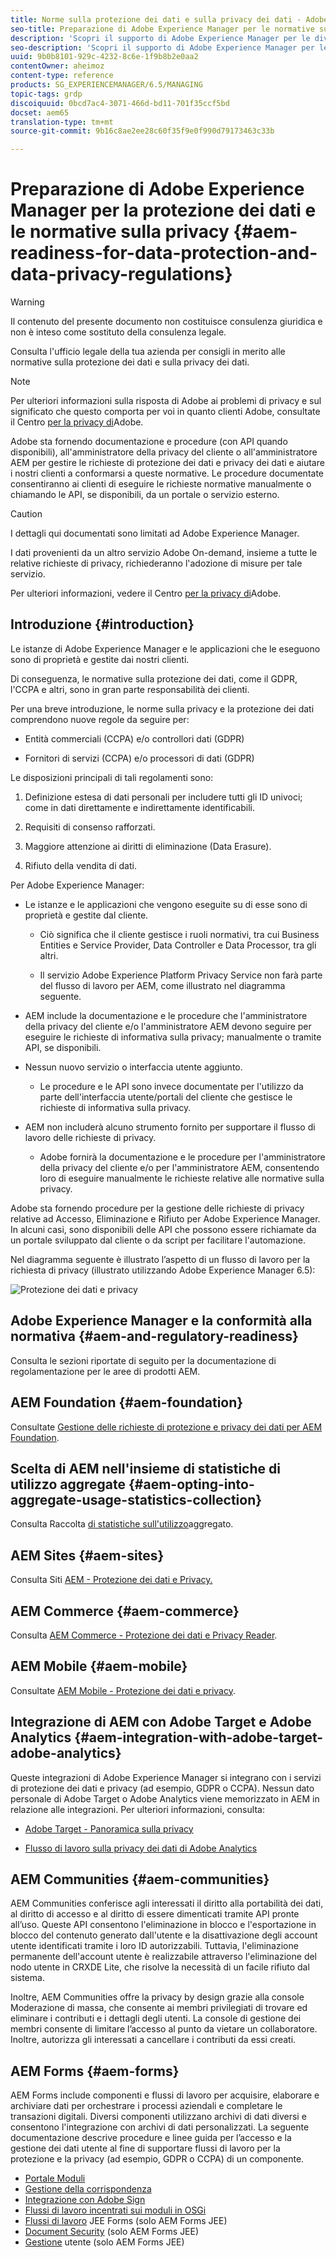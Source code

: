 ```yaml
---
title: Norme sulla protezione dei dati e sulla privacy dei dati - Adobe Experience Manager
seo-title: Preparazione di Adobe Experience Manager per le normative sulla protezione dei dati e la privacy dei dati; come GDPR, CCPA, ecc.
description: 'Scopri il supporto di Adobe Experience Manager per le diverse normative sulla protezione dei dati e la privacy dei dati; incluso il Regolamento generale sulla protezione dei dati (GDPR) dell''UE, il California Consumer Privacy Act e le modalità per conformarsi all''implementazione di un nuovo progetto AEM. '
seo-description: 'Scopri il supporto di Adobe Experience Manager per le diverse normative sulla protezione dei dati e la privacy dei dati; incluso il Regolamento generale sulla protezione dei dati (GDPR) dell''UE, il California Consumer Privacy Act e le modalità per conformarsi all''implementazione di un nuovo progetto AEM. '
uuid: 9b0b8101-929c-4232-8c6e-1f9b8b2e0aa2
contentOwner: aheimoz
content-type: reference
products: SG_EXPERIENCEMANAGER/6.5/MANAGING
topic-tags: grdp
discoiquuid: 0bcd7ac4-3071-466d-bd11-701f35ccf5bd
docset: aem65
translation-type: tm+mt
source-git-commit: 9b16c8ae2ee28c60f35f9e0f990d79173463c33b

---
```



# Preparazione di Adobe Experience Manager per la protezione dei dati e le normative sulla privacy {#aem-readiness-for-data-protection-and-data-privacy-regulations}

>[!WARNING]
>
>Il contenuto del presente documento non costituisce consulenza giuridica e non è inteso come sostituto della consulenza legale.
>
>Consulta l&#39;ufficio legale della tua azienda per consigli in merito alle normative sulla protezione dei dati e sulla privacy dei dati.

>[!NOTE]
>
>Per ulteriori informazioni sulla risposta di Adobe ai problemi di privacy e sul significato che questo comporta per voi in quanto clienti Adobe, consultate il Centro [per la privacy di](https://www.adobe.com/privacy.html)Adobe.

Adobe sta fornendo documentazione e procedure (con API quando disponibili), all&#39;amministratore della privacy del cliente o all&#39;amministratore AEM per gestire le richieste di protezione dei dati e privacy dei dati e aiutare i nostri clienti a conformarsi a queste normative. Le procedure documentate consentiranno ai clienti di eseguire le richieste normative manualmente o chiamando le API, se disponibili, da un portale o servizio esterno.

>[!CAUTION]
>
>I dettagli qui documentati sono limitati ad Adobe Experience Manager.
>
>I dati provenienti da un altro servizio Adobe On-demand, insieme a tutte le relative richieste di privacy, richiederanno l&#39;adozione di misure per tale servizio.
>
>Per ulteriori informazioni, vedere il Centro [per la privacy di](https://www.adobe.com/privacy.html)Adobe.

## Introduzione {#introduction}

Le istanze di Adobe Experience Manager e le applicazioni che le eseguono sono di proprietà e gestite dai nostri clienti.

Di conseguenza, le normative sulla protezione dei dati, come il GDPR, l&#39;CCPA e altri, sono in gran parte responsabilità dei clienti.

Per una breve introduzione, le norme sulla privacy e la protezione dei dati comprendono nuove regole da seguire per:

* Entità commerciali (CCPA) e/o controllori dati (GDPR)

* Fornitori di servizi (CCPA) e/o processori di dati (GDPR)

Le disposizioni principali di tali regolamenti sono:

1. Definizione estesa di dati personali per includere tutti gli ID univoci; come in dati direttamente e indirettamente identificabili.

2. Requisiti di consenso rafforzati.

3. Maggiore attenzione ai diritti di eliminazione (Data Erasure).

4. Rifiuto della vendita di dati.

Per Adobe Experience Manager:

* Le istanze e le applicazioni che vengono eseguite su di esse sono di proprietà e gestite dal cliente.

   * Ciò significa che il cliente gestisce i ruoli normativi, tra cui Business Entities e Service Provider, Data Controller e Data Processor, tra gli altri.

   * Il servizio Adobe Experience Platform Privacy Service non farà parte del flusso di lavoro per AEM, come illustrato nel diagramma seguente.

* AEM include la documentazione e le procedure che l&#39;amministratore della privacy del cliente e/o l&#39;amministratore AEM devono seguire per eseguire le richieste di informativa sulla privacy; manualmente o tramite API, se disponibili.

* Nessun nuovo servizio o interfaccia utente aggiunto.

   * Le procedure e le API sono invece documentate per l&#39;utilizzo da parte dell&#39;interfaccia utente/portali del cliente che gestisce le richieste di informativa sulla privacy.

* AEM non includerà alcuno strumento fornito per supportare il flusso di lavoro delle richieste di privacy.

   * Adobe fornirà la documentazione e le procedure per l&#39;amministratore della privacy del cliente e/o per l&#39;amministratore AEM, consentendo loro di eseguire manualmente le richieste relative alle normative sulla privacy.

Adobe sta fornendo procedure per la gestione delle richieste di privacy relative ad Accesso, Eliminazione e Rifiuto per Adobe Experience Manager. In alcuni casi, sono disponibili delle API che possono essere richiamate da un portale sviluppato dal cliente o da script per facilitare l&#39;automazione.

Nel diagramma seguente è illustrato l’aspetto di un flusso di lavoro per la richiesta di privacy (illustrato utilizzando Adobe Experience Manager 6.5):

![Protezione dei dati e privacy](assets/data-protection-and-privacy-01.png)

## Adobe Experience Manager e la conformità alla normativa {#aem-and-regulatory-readiness}

Consulta le sezioni riportate di seguito per la documentazione di regolamentazione per le aree di prodotti AEM.

## AEM Foundation {#aem-foundation}

Consultate [Gestione delle richieste di protezione e privacy dei dati per AEM Foundation](/help/sites-administering/handling-gdpr-requests-for-aem-platform.md).

## Scelta di AEM nell&#39;insieme di statistiche di utilizzo aggregate {#aem-opting-into-aggregate-usage-statistics-collection}

Consulta Raccolta [di statistiche sull&#39;utilizzo](/help/sites-deploying/opt-in-aggregated-usage-statistics.md)aggregato.

## AEM Sites {#aem-sites}

Consulta Siti [AEM - Protezione dei dati e Privacy.](/help/sites-administering/gdpr-compliance-sites.md)

## AEM Commerce {#aem-commerce}

Consulta [AEM Commerce - Protezione dei dati e Privacy Reader](/help/sites-administering/gdpr-compliance-commerce.md).

## AEM Mobile {#aem-mobile}

Consultate [AEM Mobile - Protezione dei dati e privacy](/help/mobile/aem-mobile-gdpr-compliance.md).

## Integrazione di AEM con Adobe Target e Adobe Analytics {#aem-integration-with-adobe-target-adobe-analytics}

Queste integrazioni di Adobe Experience Manager si integrano con i servizi di protezione dei dati e privacy (ad esempio, GDPR o CCPA). Nessun dato personale di Adobe Target o Adobe Analytics viene memorizzato in AEM in relazione alle integrazioni.
Per ulteriori informazioni, consulta:

* [Adobe Target - Panoramica sulla privacy](https://docs.adobe.com/content/help/en/target/using/implement-target/before-implement/privacy/privacy.html)

* [Flusso di lavoro sulla privacy dei dati di Adobe Analytics](https://docs.adobe.com/content/help/en/analytics/admin/data-governance/an-gdpr-workflow.html)

## AEM Communities {#aem-communities}

AEM Communities conferisce agli interessati il diritto alla portabilità dei dati, al diritto di accesso e al diritto di essere dimenticati tramite API [](/help/communities/user-ugc-management-service.md)pronte all’uso. Queste API consentono l&#39;eliminazione in blocco e l&#39;esportazione in blocco del contenuto generato dall&#39;utente e la disattivazione degli account utente identificati tramite i loro ID autorizzabili. Tuttavia, l&#39;eliminazione permanente dell&#39;account utente è realizzabile attraverso l&#39;eliminazione del nodo utente in CRXDE Lite, che risolve la necessità di un facile rifiuto dal sistema.

Inoltre, AEM Communities offre la privacy by design grazie alla console Moderazione di massa, che consente ai membri privilegiati di trovare ed eliminare i contributi e i dettagli degli utenti. La console di gestione dei membri consente di limitare l’accesso al punto da vietare un collaboratore. Inoltre, autorizza gli interessati a cancellare i contributi da essi creati.

## AEM Forms {#aem-forms}

AEM Forms include componenti e flussi di lavoro per acquisire, elaborare e archiviare dati per orchestrare i processi aziendali e completare le transazioni digitali. Diversi componenti utilizzano archivi di dati diversi e consentono l&#39;integrazione con archivi di dati personalizzati. La seguente documentazione descrive procedure e linee guida per l’accesso e la gestione dei dati utente al fine di supportare flussi di lavoro per la protezione e la privacy (ad esempio, GDPR o CCPA) di un componente.

* [Portale Moduli](/help/forms/using/forms-portal-handling-user-data.md)
* [Gestione della corrispondenza](/help/forms/using/correspondence-management-handling-user-data.md)
* [Integrazione con Adobe Sign](/help/forms/using/integration-adobe-sign-handling-user-data.md)
* [Flussi di lavoro incentrati sui moduli in OSGi](/help/forms/using/forms-workflow-osgi-handling-user-data.md)
* [Flussi di lavoro](/help/forms/using/forms-workflow-jee-handling-user-data.md) JEE Forms (solo AEM Forms JEE)
* [Document Security](/help/forms/using/document-security-handling-user-data.md) (solo AEM Forms JEE)
* [Gestione](/help/forms/using/user-management-handling-user-data.md) utente (solo AEM Forms JEE)
